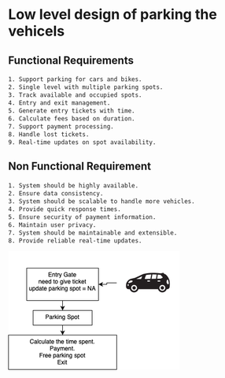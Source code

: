# Low level design of parking the vehicels

## Functional Requirements 
    1. Support parking for cars and bikes.
    2. Single level with multiple parking spots.
    3. Track available and occupied spots.
    4. Entry and exit management.
    5. Generate entry tickets with time.
    6. Calculate fees based on duration.
    7. Support payment processing.
    8. Handle lost tickets.
    9. Real-time updates on spot availability.

## Non Functional Requirement
    1. System should be highly available.
    2. Ensure data consistency.
    3. System should be scalable to handle more vehicles.
    4. Provide quick response times.
    5. Ensure security of payment information.
    6. Maintain user privacy.
    7. System should be maintainable and extensible.
    8. Provide reliable real-time updates.

![Parking Diagram](ParkingTool/simpleParking.drawio.png)